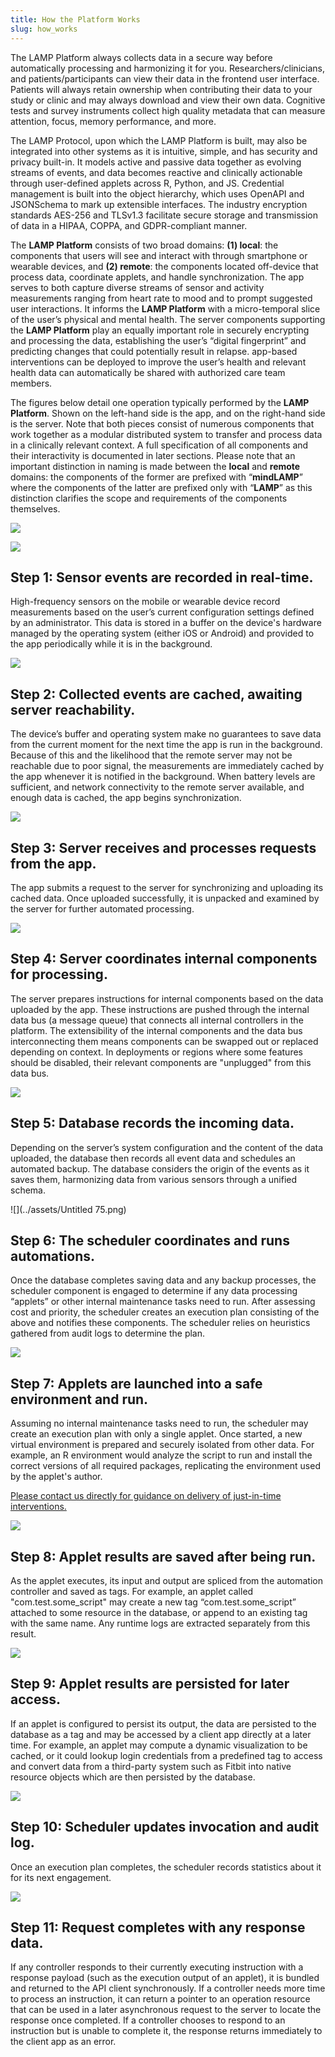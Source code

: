 ```yaml
---
title: How the Platform Works
slug: how_works
---
```


The LAMP Platform always collects data in a secure way before automatically processing and harmonizing it for you. Researchers/clinicians, and patients/participants can view their data in the frontend user interface. Patients will always retain ownership when contributing their data to your study or clinic and may always download and view their own data. Cognitive tests and survey instruments collect high quality metadata that can measure attention, focus, memory performance, and more.

The LAMP Protocol, upon which the LAMP Platform is built, may also be integrated into other systems as it is intuitive, simple, and has security and privacy built-in. It models active and passive data together as evolving streams of events, and data becomes reactive and clinically actionable through user-defined applets across R, Python, and JS. Credential management is built into the object hierarchy, which uses OpenAPI and JSONSchema to mark up extensible interfaces. The industry encryption standards AES-256 and TLSv1.3 facilitate secure storage and transmission of data in a HIPAA, COPPA, and GDPR-compliant manner.

The **LAMP Platform** consists of two broad domains: **(1) local**: the components that users will see and interact with through smartphone or wearable devices, and **(2) remote**: the components located off-device that process data, coordinate applets, and handle synchronization. The app serves to both capture diverse streams of sensor and activity measurements ranging from heart rate to mood and to prompt suggested user interactions. It informs the **LAMP Platform** with a micro-temporal slice of the user’s physical and mental health. The server components supporting the **LAMP Platform** play an equally important role in securely encrypting and processing the data, establishing the user’s “digital fingerprint” and predicting changes that could potentially result in relapse. app-based interventions can be deployed to improve the user’s health and relevant health data can automatically be shared with authorized care team members.

The figures below detail one operation typically performed by the **LAMP Platform**. Shown on the left-hand side is the app, and on the right-hand side is the server. Note that both pieces consist of numerous components that work together as a modular distributed system to transfer and process data in a clinically relevant context. A full specification of all components and their interactivity is documented in later sections. Please note that an important distinction in naming is made between the **local** and **remote** domains: the components of the former are prefixed with “**mindLAMP**” where the components of the latter are prefixed only with “**LAMP**” as this distinction clarifies the scope and requirements of the components themselves.

![](../assets/Platform_Overview.png)

![](../assets/Untitled_70.png)

## Step 1: Sensor events are recorded in real-time.

High-frequency sensors on the mobile or wearable device record measurements based on the user’s current configuration settings defined by an administrator. This data is stored in a buffer on the device's hardware managed by the operating system (either iOS or Android) and provided to the app periodically while it is in the background.

![](../assets/Untitled_71.png)

## Step 2: Collected events are cached, awaiting server reachability.

The device’s buffer and operating system make no guarantees to save data from the current moment for the next time the app is run in the background. Because of this and the likelihood that the remote server may not be reachable due to poor signal, the measurements are immediately cached by the app whenever it is notified in the background. When battery levels are sufficient, and network connectivity to the remote server available, and enough data is cached, the app begins synchronization.

![](../assets/Untitled_72.png)

## Step 3: Server receives and processes requests from the app.

The app submits a request to the server for synchronizing and uploading its cached data. Once uploaded successfully, it is unpacked and examined by the server for further automated processing.

![](../assets/Untitled_73.png)

## Step 4: Server coordinates internal components for processing.

The server prepares instructions for internal components based on the data uploaded by the app. These instructions are pushed through the internal data bus (a message queue) that connects all internal controllers in the platform. The extensibility of the internal components and the data bus interconnecting them means components can be swapped out or replaced depending on context. In deployments or regions where some features should be disabled, their relevant components are "unplugged" from this data bus.

![](../assets/Untitled_74.png)

## Step 5: Database records the incoming data.

Depending on the server’s system configuration and the content of the data uploaded, the database then records all event data and schedules an automated backup. The database considers the origin of the events as it saves them, harmonizing data from various sensors through a unified schema.

![](../assets/Untitled 75.png)

## Step 6: The scheduler coordinates and runs automations.

Once the database completes saving data and any backup processes, the scheduler component is engaged to determine if any data processing “applets” or other internal maintenance tasks need to run. After assessing cost and priority, the scheduler creates an execution plan consisting of the above and notifies these components. The scheduler relies on heuristics gathered from audit logs to determine the plan.

![](../assets/Untitled_76.png)

## Step 7: Applets are launched into a safe environment and run.

Assuming no internal maintenance tasks need to run, the scheduler may create an execution plan with only a single applet. Once started, a new virtual environment is prepared and securely isolated from other data. For example, an R environment would analyze the script to run and install the correct versions of all required packages, replicating the environment used by the applet's author.

[Please contact us directly for guidance on delivery of just-in-time interventions.](mailto:team@digitalpsych.org)

![](../assets/Untitled_77.png)

## Step 8: Applet results are saved after being run.

As the applet executes, its input and output are spliced from the automation controller and saved as tags. For example, an applet called "com.test.some_script" may create a new tag “com.test.some_script” attached to some resource in the database, or append to an existing tag with the same name. Any runtime logs are extracted separately from this result.

![](../assets/Untitled_78.png)

## Step 9: Applet results are persisted for later access.

If an applet is configured to persist its output, the data are persisted to the database as a tag and may be accessed by a client app directly at a later time. For example, an applet may compute a dynamic visualization to be cached, or it could lookup login credentials from a predefined tag to access and convert data from a third-party system such as Fitbit into native resource objects which are then persisted by the database.

![](../assets/Untitled_79.png)

## Step 10: Scheduler updates invocation and audit log.

Once an execution plan completes, the scheduler records statistics about it for its next engagement.

![](../assets/Untitled_80.png)

## Step 11: Request completes with any response data.

If any controller responds to their currently executing instruction with a response payload (such as the execution output of an applet), it is bundled and returned to the API client synchronously. If a controller needs more time to process an instruction, it can return a pointer to an operation resource that can be used in a later asynchronous request to the server to locate the response once completed. If a controller chooses to respond to an instruction but is unable to complete it, the response returns immediately to the client app as an error.
